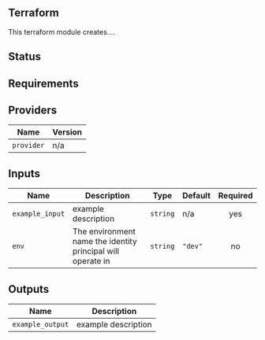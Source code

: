 ## Terraform <MODULE-NAME>

This terraform module creates....

## Status

## Requirements

<ADD PRE-REQUISITES HERE>

## Providers

| Name | Version |
|------|---------|
| `provider` | n/a |

## Inputs

| Name | Description | Type | Default | Required |
|------|-------------|------|---------|:--------:|
| `example_input` | example description | `string` | n/a | yes |
| `env` | The environment name the identity principal will operate in | `string` | `"dev"` | no |

## Outputs

| Name | Description |
|------|-------------|
| `example_output` | example description |
